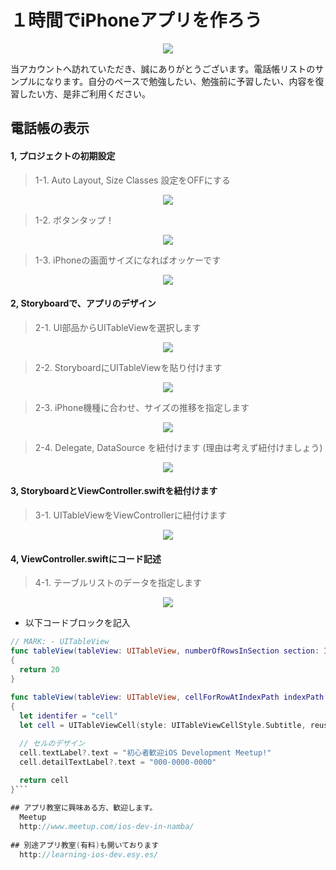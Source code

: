 # １時間でiPhoneアプリを作ろう

  <div style="text-align:center"><img src ="https://github.com/iosClassForBeginner/samplePhonebookApp-2/blob/master/Assets/img.png" /></div>
  
  当アカウントへ訪れていただき、誠にありがとうございます。電話帳リストのサンプルになります。自分のペースで勉強したい、勉強前に予習したい、内容を復習したい方、是非ご利用ください。

## 電話帳の表示

#### 1, プロジェクトの初期設定
> 1-1. Auto Layout, Size Classes 設定をOFFにする
<div style="text-align:center"><img src ="https://github.com/iosClassForBeginner/samplePhonebookApp-2/blob/master/Assets/1.png" /></div>

> 1-2. ボタンタップ！
<div style="text-align:center"><img src ="https://github.com/iosClassForBeginner/samplePhonebookApp-2/blob/master/Assets/2.png" /></div>

> 1-3. iPhoneの画面サイズになればオッケーです
<div style="text-align:center"><img src ="https://github.com/iosClassForBeginner/samplePhonebookApp-2/blob/master/Assets/3.png" /></div>

#### 2, Storyboardで、アプリのデザイン
> 2-1. UI部品からUITableViewを選択します
<div style="text-align:center"><img src ="https://github.com/iosClassForBeginner/samplePhonebookApp-2/blob/master/Assets/4.png" /></div>

> 2-2. StoryboardにUITableViewを貼り付けます
<div style="text-align:center"><img src ="https://github.com/iosClassForBeginner/samplePhonebookApp-2/blob/master/Assets/5.png" /></div>

> 2-3. iPhone機種に合わせ、サイズの推移を指定します
<div style="text-align:center"><img src ="https://github.com/iosClassForBeginner/samplePhonebookApp-2/blob/master/Assets/6.png" /></div>

> 2-4. Delegate, DataSource を紐付けます (理由は考えず紐付けましょう)
<div style="text-align:center"><img src ="https://github.com/iosClassForBeginner/samplePhonebookApp-2/blob/master/Assets/7.png" /></div>

#### 3, StoryboardとViewController.swiftを紐付けます
> 3-1. UITableViewをViewControllerに紐付けます
<div style="text-align:center"><img src ="https://github.com/iosClassForBeginner/samplePhonebookApp-2/blob/master/Assets/8.png" /></div>

#### 4, ViewController.swiftにコード記述
> 4-1. テーブルリストのデータを指定します
<div style="text-align:center"><img src ="https://github.com/iosClassForBeginner/samplePhonebookApp-2/blob/master/Assets/9.png" /></div>

- 以下コードブロックを記入

```Swift
// MARK: - UITableView
func tableView(tableView: UITableView, numberOfRowsInSection section: Int) -> Int
{
  return 20
}
  
func tableView(tableView: UITableView, cellForRowAtIndexPath indexPath: NSIndexPath) -> UITableViewCell
{
  let identifer = "cell"
  let cell = UITableViewCell(style: UITableViewCellStyle.Subtitle, reuseIdentifier: identifer)

  // セルのデザイン
  cell.textLabel?.text = "初心者歓迎iOS Development Meetup!"
  cell.detailTextLabel?.text = "000-0000-0000"
  
  return cell
}```

## アプリ教室に興味ある方、歓迎します。  
  Meetup  
  http://www.meetup.com/ios-dev-in-namba/
  
## 別途アプリ教室(有料)も開いております  
  http://learning-ios-dev.esy.es/  
